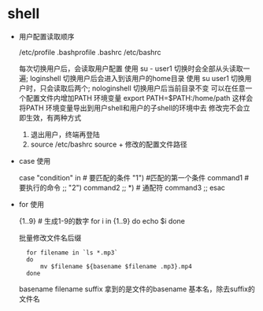 # shell

- 用户配置读取顺序

    /etc/profile
    .bashprofile
    .bashrc
    /etc/bashrc

    每次切换用户后，会读取用户配置
    使用 su - user1 切换时会全部从头读取一遍; loginshell 切换用户后会进入到该用户的home目录
    使用 su user1 切换用户时，只会读取后两个; nologinshell 切换用户后当前目录不变
    可以在任意一个配置文件内增加PATH 环境变量
    export PATH=$PATH:/home/path
    这样会将PATH 环境变量导出到用户shell和用户的子shell的环境中去
    修改完不会立即生效，有两种方式
    1. 退出用户，终端再登陆
    2. source /etc/bashrc source + 修改的配置文件路径

- case 使用

    case "condition" in # 要匹配的条件
        "1")    #匹配的第一个条件
        command1 # 要执行的命令
        ;;
        "2")
        command2
        ;;
        *) # 通配符
        command3
        ;;
    esac

- for 使用

    {1..9} # 生成1-9的数字
    for i in {1..9}
    do
        echo $i
    done

    批量修改文件名后缀
    ```shell
      for filename in `ls *.mp3`
      do
          mv $filename ${basename $filename .mp3}.mp4
      done
    ```
    basename filename suffix 拿到的是文件的basename 基本名，除去suffix的文件名
